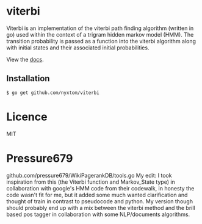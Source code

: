 # viterbi

Viterbi is an implementation of the viterbi path finding algorithm
(written in go) used within the context of a trigram hidden markov model
(HMM). The transition probability is passed as a function into the viterbi
algorithm along with initial states and their associated initial
probabilities.

View the [docs](http://godoc.org/github.com/nyxtom/viterbi).

## Installation

```
$ go get github.com/nyxtom/viterbi
```

# Licence

MIT

# Pressure679
github.com/pressure679/WikiPagerankDB/tools.go
My edit: I took inspiration from this (the Viterbi function and Markov_State type) in collaboration with google's HMM code from their codewalk, in honesty the code wasn't fit for me, but it added some much wanted clarification and thought of train in contrast to pseudocode and python.
My version though should probably end up with a mix between the viterbi method and the brill based pos tagger in collaboration with some NLP/documents algorithms.
